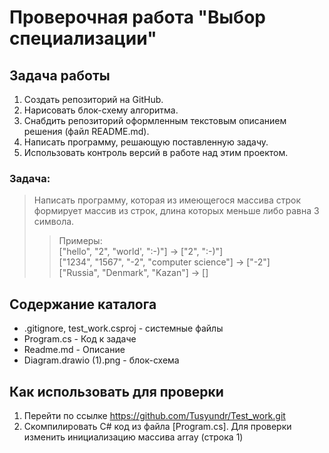 # Проверочная работа "Выбор специализации"

## Задача работы

1. Создать репозиторий на GitHub.
2. Нарисовать блок-схему алгоритма.
3. Снабдить репозиторий оформленным текстовым описанием решения (файл README.md).
4. Написать программу, решающую поставленную задачу.
5. Использовать контроль версий в работе над этим проектом.

### Задача:
> Написать программу, которая из имеющегося массива строк формирует массив из строк, длина которых меньше либо равна 3 символа.
>> Примеры:  
["hello", "2", "world', ":-)"] -> ["2", ":-)"]  
["1234", "1567", "-2", "computer science"] -> ["-2"]  
["Russia", "Denmark", "Kazan"] -> []

## Содержание каталога
- .gitignore, test_work.csproj - системные файлы
- Program.cs - Код к задаче
- Readme.md - Описание
- Diagram.drawio (1).png - блок-схема

## Как использовать для проверки

1. Перейти по ссылке https://github.com/Tusyundr/Test_work.git
2. Скомпилировать C# код из файла [Program.cs]. Для проверки изменить инициализацию массива array (строка 1)

